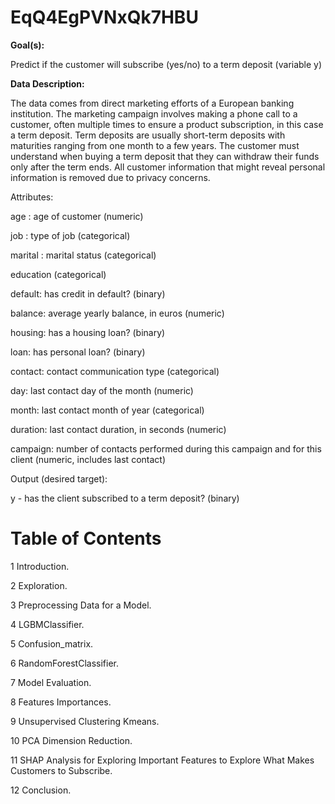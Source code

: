 # EqQ4EgPVNxQk7HBU

<b>Goal(s):</b>

Predict if the customer will subscribe (yes/no) to a term deposit (variable y)

<b>Data Description:</b>

The data comes from direct marketing efforts of a European banking institution. The marketing campaign involves making a phone call to a customer, often multiple times to ensure a product subscription, in this case a term deposit. Term deposits are usually short-term deposits with maturities ranging from one month to a few years. The customer must understand when buying a term deposit that they can withdraw their funds only after the term ends. All customer information that might reveal personal information is removed due to privacy concerns.

Attributes:

age : age of customer (numeric)

job : type of job (categorical)

marital : marital status (categorical)

education (categorical)

default: has credit in default? (binary)

balance: average yearly balance, in euros (numeric)

housing: has a housing loan? (binary)

loan: has personal loan? (binary)

contact: contact communication type (categorical)

day: last contact day of the month (numeric)

month: last contact month of year (categorical)

duration: last contact duration, in seconds (numeric)

campaign: number of contacts performed during this campaign and for this client (numeric, includes last contact)

Output (desired target):

y - has the client subscribed to a term deposit? (binary)

# Table of Contents

1 Introduction.

2 Exploration.

3 Preprocessing Data for a Model.

4  LGBMClassifier.

5  Confusion_matrix.

6  RandomForestClassifier.

7 Model Evaluation.

8 Features Importances.

9 Unsupervised Clustering Kmeans. 

10 PCA Dimension Reduction.

11 SHAP Analysis for Exploring Important Features to Explore What Makes Customers to Subscribe.

12 Conclusion.
